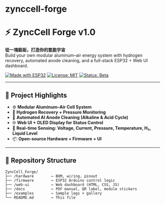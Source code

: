 # zynccell-forge
# ⚡ ZyncCell Forge v1.0

**從一塊鋁板，打造你的氫能宇宙**  
Build your own modular aluminum–air energy system with hydrogen recovery, automated anode cleaning, and a full-stack ESP32 + Web UI dashboard.

[![Made with ESP32](https://img.shields.io/badge/Made%20with-ESP32-orange.svg)]() [![License: MIT](https://img.shields.io/badge/License-MIT-blue.svg)]() [![Status: Beta](https://img.shields.io/badge/Version-v1.0-black.svg)]()

---

## 🚀 Project Highlights

- ⚙️ **Modular Aluminum–Air Cell System**  
- 💨 **Hydrogen Recovery + Pressure Monitoring**  
- 🧼 **Automated Al Anode Cleaning (Alkaline & Acid Cycle)**  
- 🌐 **Web UI + OLED Display for Status Control**  
- 🧪 **Real-time Sensing: Voltage, Current, Pressure, Temperature, H₂, Liquid Level**  
- 📦 **Open-source Hardware + Firmware + UI**

---

## 🧰 Repository Structure

```plaintext
ZyncCell_Forge/
├── /hardware        ← BOM, wiring, pinout
├── /firmware        ← ESP32 Arduino control logic
├── /web-ui          ← Web dashboard (HTML, CSS, JS)
├── /docs            ← PDF manual, QR label, module stickers
├── /examples        ← Sample logs + gallery
└── README.md        ← This file
